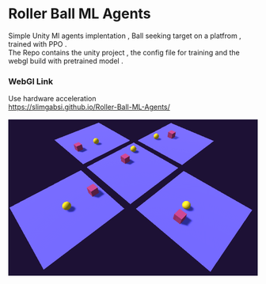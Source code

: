 # Roller Ball ML Agents

Simple Unity Ml agents implentation , Ball seeking target on a platfrom , trained with PPO .
</br>
The Repo contains the unity project , the config file for training and the webgl build with pretrained model .


### WebGl Link 
Use hardware acceleration
<br/>
https://slimgabsi.github.io/Roller-Ball-ML-Agents/
<br/>
<br/>
![picture](/screenShot.png)
